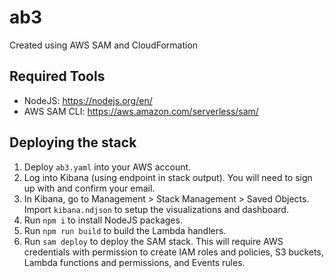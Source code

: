 # ab3

Created using AWS SAM and CloudFormation

## Required Tools

- NodeJS: https://nodejs.org/en/
- AWS SAM CLI: https://aws.amazon.com/serverless/sam/

## Deploying the stack

1. Deploy `ab3.yaml` into your AWS account.
2. Log into Kibana (using endpoint in stack output). You will need to sign up with and confirm your email.
3. In Kibana, go to Management > Stack Management > Saved Objects. Import `kibana.ndjson` to setup the visualizations and dashboard.
4. Run `npm i` to install NodeJS packages.
5. Run `npm run build` to build the Lambda handlers.
6. Run `sam deploy` to deploy the SAM stack. This will require AWS credentials with permission to create IAM roles and policies, S3 buckets, Lambda functions and permissions, and Events rules. 
